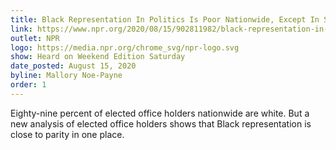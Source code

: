 ```yaml
---
title: Black Representation In Politics Is Poor Nationwide, Except In State Houses
link: https://www.npr.org/2020/08/15/902811982/black-representation-in-politics-is-poor-nationwide-except-in-state-houses
outlet: NPR
logo: https://media.npr.org/chrome_svg/npr-logo.svg
show: Heard on Weekend Edition Saturday
date_posted: August 15, 2020
byline: Mallory Noe-Payne
order: 1
---
```


Eighty-nine percent of elected office holders nationwide are white. But a new analysis of elected office holders shows that Black representation is close to parity in one place.